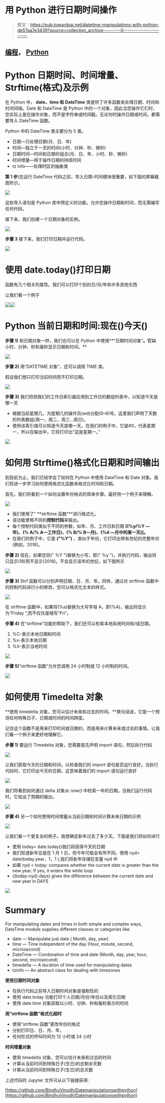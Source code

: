 # 用 Python 进行日期时间操作

> 原文：<https://pub.towardsai.net/datetime-manipulations-with-python-de57aa7e3439?source=collection_archive---------0----------------------->

## [编程](https://towardsai.net/p/category/programming)， [Python](https://towardsai.net/p/category/programming/python)

# Python 日期时间、时间增量、Strftime(格式)及示例

在 Python 中， **date、time 和 DateTime** 类提供了许多函数来处理日期、时间和时间间隔。Date 和 DateTime 是 Python 中的一个对象，因此当您操作它们时，您实际上是在操作对象，而不是字符串或时间戳。无论何时操作日期或时间，都需要导入 DateTime 函数。

Python 中的 DateTime 类主要分为 5 类。

*   日期—只处理日期(月、日、年)
*   时间—独立于一天的时间(小时、分钟、秒、微秒)
*   日期时间—时间和日期的组合(月、日、年、小时、秒、微秒)
*   时间增量—用于操作日期的持续时间
*   tz info——处理时区的抽象类

**第 1 步**)在运行 DateTime 代码之前，导入日期-时间模块很重要，如下面的屏幕截图所示。

![](img/4492c3ba2efb18767e6a16b5aa0f667a.png)

这些导入语句是 Python 库中预定义的功能，允许您操作日期和时间，而无需编写任何代码。

接下来，我们创建一个日期对象的实例。

![](img/bd2d1244e2e5cf9d92b3f51f6950204a.png)

**步骤 3** 接下来，我们打印日期并运行代码。

![](img/4d78c679245b4e0ffa4c0b4fbfb490d3.png)

# 使用 date.today()打印日期

函数有几个相关的属性。我们可以打印个别的日/月/年和许多其他东西

让我们看一个例子

![](img/59fc62f0c771e68b9b02e9add7ae5e52.png)![](img/d64faa1f21f44511d8e4a9cbf020d95b.png)

# Python 当前日期和时间:现在()今天()

**步骤 1)** 和日期对象一样，我们也可以在 Python 中使用**“日期时间对象”**。它以**小时、分钟、秒和毫秒显示日期和时间。**

![](img/cd9194784cfa92bbc0d424af2cff15b4.png)

**步骤 2)** 用“DATETIME 对象”，还可以调用 TIME 类。

假设我们想只打印当前时间而不打印日期。

![](img/8626f8377cf9629c388a2630a61c0777.png)

**步骤 3)** 我们将把我们的工作日索引器应用到工作日的数组列表中，以知道今天是哪一天

*   根据当前星期几，为星期几的操作员(wd)分配(0–6)号。这里我们声明了天数的列表数组(周一，周二，周三…周日)。
*   使用该索引值可以知道今天是哪一天。在我们的例子中，它是#0，代表星期一，所以在输出中，它将打印出“这是星期一。”

![](img/ef2c5187bca43ef16ad33a806d43f565.png)

# 如何用 Strftime()格式化日期和时间输出

到目前为止，我们已经学会了如何在 Python 中使用 DateTime 和 Date 对象。我们将进一步学习如何使用格式化函数来格式化时间和日期。

首先，我们将看到一个如何设置年份格式的简单步骤。最好用一个例子来理解。

![](img/8854c1bd306033dfbefbf0c61f67ef44.png)

*   我们使用了“ **strftime 函数”**进行格式化。
*   该功能使用不同的**控制代码**来输出。
*   每个控制代码类似于不同的参数，如年、月、工作日和日期 **[(%y/%Y —年)、(% A/% A—工作日)、(% B/% B—月)、(%d —月中的某一天)]。**
*   在我们的例子中，它是 **("%Y")** ，类似于年份，它打印出带有世纪的完整年份(例如，2018)。

**步骤 2)** 现在，如果您将(" %Y ")替换为小写，即(" %y ")，并执行代码，输出将只显示(18)而不显示(2018)。不会显示该年的世纪，如下图所示

![](img/be220ea6fb41c554fc3c58363f7c6dd1.png)

**步骤 3)** Strf 函数可以分别声明日期、日、月、年。同样，通过对 strftime 函数中的控制代码进行小的修改，您可以格式化文本的样式。

![](img/169eb4a8fd06a3f791d13d6158ed3391.png)

在 strftime 函数中，如果将(%a)替换为大写字母 A，即(%A)，输出将显示为“Friday ”,而不仅仅是缩写“Fri”。

**步骤 4)** 在“strftime”功能的帮助下，我们还可以检索本地系统时间和/或日期。

1.  %C-表示本地日期和时间
2.  %x-表示本地日期
3.  %X-表示当地时间

![](img/5cd6fcea1b36672da7daa8936ac40211.png)

**步骤 5)**“strftime 函数”允许您调用 24 小时制或 12 小时制的时间。

![](img/4576995fbc3d54834f5bbcb1fb440167.png)

# 如何使用 Timedelta 对象

**使用 timedelta 对象，您可以估计未来和过去的时间。**换句话说，它是一个预测任何特殊日子、日期或时间的时间跨度。

记住这个函数不是用来打印时间或日期的，而是用来计算未来或过去的事情。让我们看一个例子来更好地理解它。

**步骤 1)** 要运行 Timedelta 对象，您需要首先声明 import 语句，然后执行代码

![](img/a577417180168fb14666ef7bfbaafcf4.png)

让我们获取今天的日期和时间，以检查我们的 import 语句是否运行良好。当执行代码时，它打印出今天的日期，这意味着我们的 import 语句运行良好

![](img/9cbc5b197b13d981289a3711872702b8.png)

我们将看到如何通过 delta 对象从 *now()* 中检索一年的日期。当我们运行代码时，它给出了预期的输出。

![](img/3e8b3f92706b6df989ee79d3b51273d2.png)

**步骤 4)** 另一个如何使用时间增量从当前日期和时间计算未来日期的示例

![](img/a3199196721778ed8bb67230f73f7dc2.png)

让我们看一个更复杂的例子。我想确定新年过去了多少天。下面是我们将如何进行

*   使用 today= date.today()我们将获得今天的日期
*   我们知道新年总是在 1 月 1 日，但今年可能会有所不同。使用 nyd= date(today.year，1，1 ),我们将新年存储在变量 nyd 中
*   如果 nyd < today: compares whether the current date is greater than the new year. If yes, it enters the while loop
*   ((today-nyd).days) gives the difference between the current date and new year in DAYS

![](img/c7738913e5fd68070cbbe51be3f21015.png)

# Summary

For manipulating dates and times in both simple and complex ways, DateTime module supplies different classes or categories like

*   date — Manipulate just date ( Month, day, year)
*   time — Time independent of the day (Hour, minute, second, microsecond)
*   DateTime — Combination of time and date (Month, day, year, hour, second, microsecond)
*   timedelta — A duration of time used for manipulating dates
*   tzinfo — An abstract class for dealing with timezones

**使用日期时间对象**

*   在执行代码之前导入日期时间对象是强制性的
*   使用 date.today 功能打印个人日期/月份/年份以及索引日期
*   使用 date.time 对象获取以小时、分钟、秒和毫秒表示的时间

**用“strftime 函数”格式化超时**

*   使用“strftime 函数”更改年份的格式
*   分别打印日、日、月、年，
*   任何形式的呼叫时间为 12 小时或 24 小时

**时间增量对象**

*   使用 timedelta 对象，您可以估计未来和过去的时间
*   计算从当前时间到特殊日子(生日)的总剩余天数
*   计算从当前时间到特殊日子(生日)的总天数

上述代码的 Jupyter 文件可从以下链接获得:

[https://github.com/BindhuVinodh/Datemanipulationswithpython](https://github.com/BindhuVinodh/Datemanipulationswithpython)